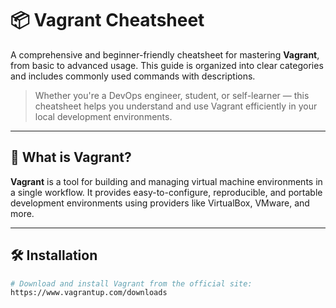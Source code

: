 # 📦 Vagrant Cheatsheet

A comprehensive and beginner-friendly cheatsheet for mastering **Vagrant**, from basic to advanced usage. This guide is organized into clear categories and includes commonly used commands with descriptions.

> Whether you're a DevOps engineer, student, or self-learner — this cheatsheet helps you understand and use Vagrant efficiently in your local development environments.

---

## 🧭 What is Vagrant?

**Vagrant** is a tool for building and managing virtual machine environments in a single workflow. It provides easy-to-configure, reproducible, and portable development environments using providers like VirtualBox, VMware, and more.

---

## 🛠️ Installation

```bash
# Download and install Vagrant from the official site:
https://www.vagrantup.com/downloads
```



